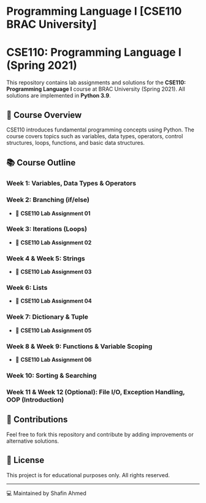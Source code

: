 # Programming Language I [CSE110 BRAC University]
# CSE110: Programming Language I (Spring 2021)

This repository contains lab assignments and solutions for the **CSE110: Programming Language I** course at BRAC University (Spring 2021). All solutions are implemented in **Python 3.9**.

## 📌 Course Overview
CSE110 introduces fundamental programming concepts using Python. The course covers topics such as variables, data types, operators, control structures, loops, functions, and basic data structures.

## 📚 Course Outline

### Week 1: Variables, Data Types & Operators
### Week 2: Branching (if/else)
- 📂 **CSE110 Lab Assignment 01**

### Week 3: Iterations (Loops)
- 📂 **CSE110 Lab Assignment 02**

### Week 4 & Week 5: Strings
- 📂 **CSE110 Lab Assignment 03**

### Week 6: Lists
- 📂 **CSE110 Lab Assignment 04**

### Week 7: Dictionary & Tuple
- 📂 **CSE110 Lab Assignment 05**

### Week 8 & Week 9: Functions & Variable Scoping
- 📂 **CSE110 Lab Assignment 06**

### Week 10: Sorting & Searching

### Week 11 & Week 12 (Optional): File I/O, Exception Handling, OOP (Introduction)

## 🤝 Contributions
Feel free to fork this repository and contribute by adding improvements or alternative solutions.

## 📜 License
This project is for educational purposes only. All rights reserved.

---
💻 Maintained by Shafin Ahmed
